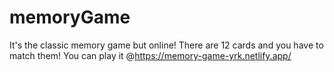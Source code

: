 # memoryGame

It's the classic memory game but online! There are 12 cards and you have to match them! You can play it @https://memory-game-yrk.netlify.app/
